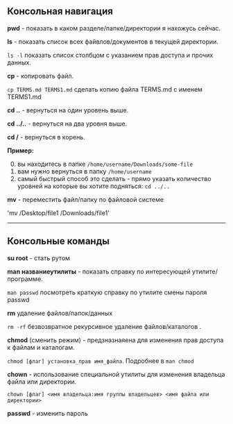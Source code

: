 

## Консольная навигация

**pwd** - показать в каком разделе/папке/директории я нахожусь сейчас.

**ls** - показать список всех файвлов/документов в текущей директории.

`ls -l` показать список столбцом с указанием прав доступа и прочих данных.

**cp** - копировать файл.

`cp TERMS.md TERMS1.md` сделать копию файла TERMS.md с именем TERMS1.md

**cd ..** - вернуться на один уровень выше.

**cd ../..** - вернуться на два уровня выше.

**cd /** - вернуться в корень.

**Пример:**

0. вы находитесь в папке `/home/username/Downloads/some-file`
1. вам нужно вернуться в папку `/home/username`
2. самый быстрый способ это сделать - прямо указать количество уровней на которые вы хотите подняться: `cd ../..`

**mv** - переместить файл/папку по файловой системе

'mv /Desktop/file1 /Downloads/file1'

----------------

## Консольные команды

**su root** - стать рутом

**man названиеутилиты** - показать справку по интересующей утилите/программе.

`man passwd` посмотреть краткую справку по утилите смены пароля passwd

**rm** удаление файлов/папок/данных

`rm -rf` безвозвратное рекурсивное удаление файлов/каталогов .

**chmod** (сменить режим) - предзназнаяена для изменения прав доступа к файлам и каталогам.

`chmod [флаг] установка_прав имя_файла`. Подробнее в `man chmod`

**chown** - использование специальной утилиты для изменения владельца файла или директории.

`chown [флаг] <имя владельца:имя группы владельцев> <имя файла или директории>`

**passwd** - изменить пароль




